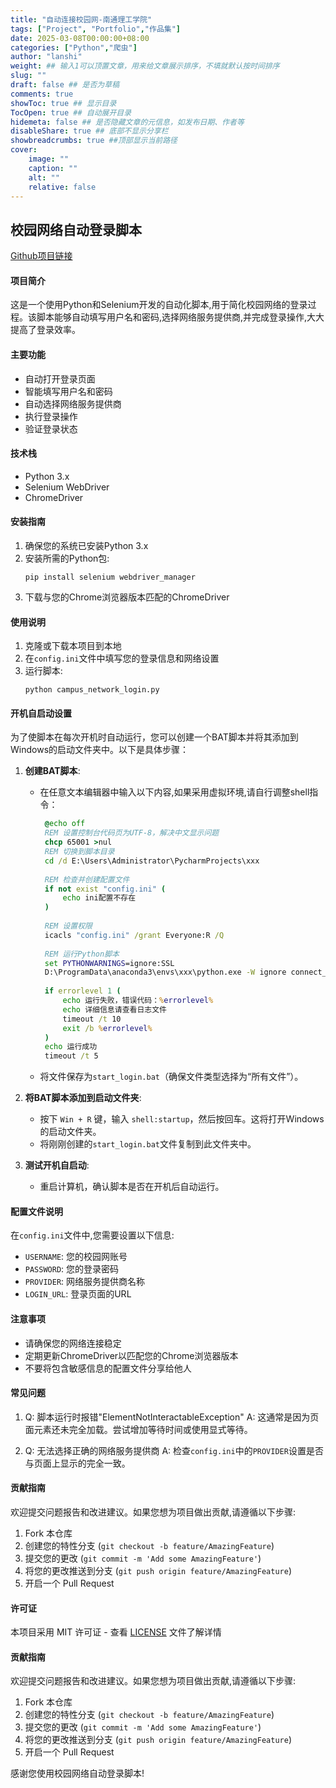 ```yaml
---
title: "自动连接校园网-南通理工学院"
tags: ["Project", "Portfolio","作品集"]
date: 2025-03-08T00:00:00+08:00
categories: ["Python","爬虫"]
author: "lanshi"
weight: ## 输入1可以顶置文章，用来给文章展示排序，不填就默认按时间排序
slug: ""
draft: false ## 是否为草稿
comments: true
showToc: true ## 显示目录
TocOpen: true ## 自动展开目录
hidemeta: false ## 是否隐藏文章的元信息，如发布日期、作者等
disableShare: true ## 底部不显示分享栏
showbreadcrumbs: true ##顶部显示当前路径
cover:
    image: ""
    caption: ""
    alt: ""
    relative: false
---
```


## 校园网络自动登录脚本
[Github项目链接](https://github.com/lanshi47/connect_ntit_network)
#### 项目简介

这是一个使用Python和Selenium开发的自动化脚本,用于简化校园网络的登录过程。该脚本能够自动填写用户名和密码,选择网络服务提供商,并完成登录操作,大大提高了登录效率。

#### 主要功能

- 自动打开登录页面
- 智能填写用户名和密码
- 自动选择网络服务提供商
- 执行登录操作
- 验证登录状态

#### 技术栈

- Python 3.x
- Selenium WebDriver
- ChromeDriver

#### 安装指南

1. 确保您的系统已安装Python 3.x
2. 安装所需的Python包:
   ```
   pip install selenium webdriver_manager
   ```
3. 下载与您的Chrome浏览器版本匹配的ChromeDriver

#### 使用说明

1. 克隆或下载本项目到本地
2. 在`config.ini`文件中填写您的登录信息和网络设置
3. 运行脚本:
   ```
   python campus_network_login.py
   ```

#### 开机自启动设置

为了使脚本在每次开机时自动运行，您可以创建一个BAT脚本并将其添加到Windows的启动文件夹中。以下是具体步骤：

1. **创建BAT脚本**:
   - 在任意文本编辑器中输入以下内容,如果采用虚拟环境,请自行调整shell指令：
     ```bat
      @echo off
      REM 设置控制台代码页为UTF-8，解决中文显示问题
      chcp 65001 >nul
      REM 切换到脚本目录
      cd /d E:\Users\Administrator\PycharmProjects\xxx
      
      REM 检查并创建配置文件
      if not exist "config.ini" (
          echo ini配置不存在
      )
      
      REM 设置权限
      icacls "config.ini" /grant Everyone:R /Q
      
      REM 运行Python脚本
      set PYTHONWARNINGS=ignore:SSL
      D:\ProgramData\anaconda3\envs\xxx\python.exe -W ignore connect_school_network.py 2>nul
      
      if errorlevel 1 (
          echo 运行失败，错误代码：%errorlevel%
          echo 详细信息请查看日志文件
          timeout /t 10
          exit /b %errorlevel%
      )
      echo 运行成功
      timeout /t 5
     ```
   - 将文件保存为`start_login.bat`（确保文件类型选择为“所有文件”）。

2. **将BAT脚本添加到启动文件夹**:
   - 按下 `Win + R` 键，输入 `shell:startup`，然后按回车。这将打开Windows的启动文件夹。
   - 将刚刚创建的`start_login.bat`文件复制到此文件夹中。

3. **测试开机自启动**:
   - 重启计算机，确认脚本是否在开机后自动运行。

#### 配置文件说明

在`config.ini`文件中,您需要设置以下信息:

- `USERNAME`: 您的校园网账号
- `PASSWORD`: 您的登录密码
- `PROVIDER`: 网络服务提供商名称
- `LOGIN_URL`: 登录页面的URL

#### 注意事项

- 请确保您的网络连接稳定
- 定期更新ChromeDriver以匹配您的Chrome浏览器版本
- 不要将包含敏感信息的配置文件分享给他人

#### 常见问题

1. Q: 脚本运行时报错"ElementNotInteractableException"
   A: 这通常是因为页面元素还未完全加载。尝试增加等待时间或使用显式等待。

2. Q: 无法选择正确的网络服务提供商
   A: 检查`config.ini`中的`PROVIDER`设置是否与页面上显示的完全一致。

#### 贡献指南

欢迎提交问题报告和改进建议。如果您想为项目做出贡献,请遵循以下步骤:

1. Fork 本仓库
2. 创建您的特性分支 (`git checkout -b feature/AmazingFeature`)
3. 提交您的更改 (`git commit -m 'Add some AmazingFeature'`)
4. 将您的更改推送到分支 (`git push origin feature/AmazingFeature`)
5. 开启一个 Pull Request

#### 许可证

本项目采用 MIT 许可证 - 查看 [LICENSE](LICENSE) 文件了解详情


#### 贡献指南

欢迎提交问题报告和改进建议。如果您想为项目做出贡献,请遵循以下步骤:

1. Fork 本仓库
2. 创建您的特性分支 (`git checkout -b feature/AmazingFeature`)
3. 提交您的更改 (`git commit -m 'Add some AmazingFeature'`)
4. 将您的更改推送到分支 (`git push origin feature/AmazingFeature`)
5. 开启一个 Pull Request



感谢您使用校园网络自动登录脚本!
